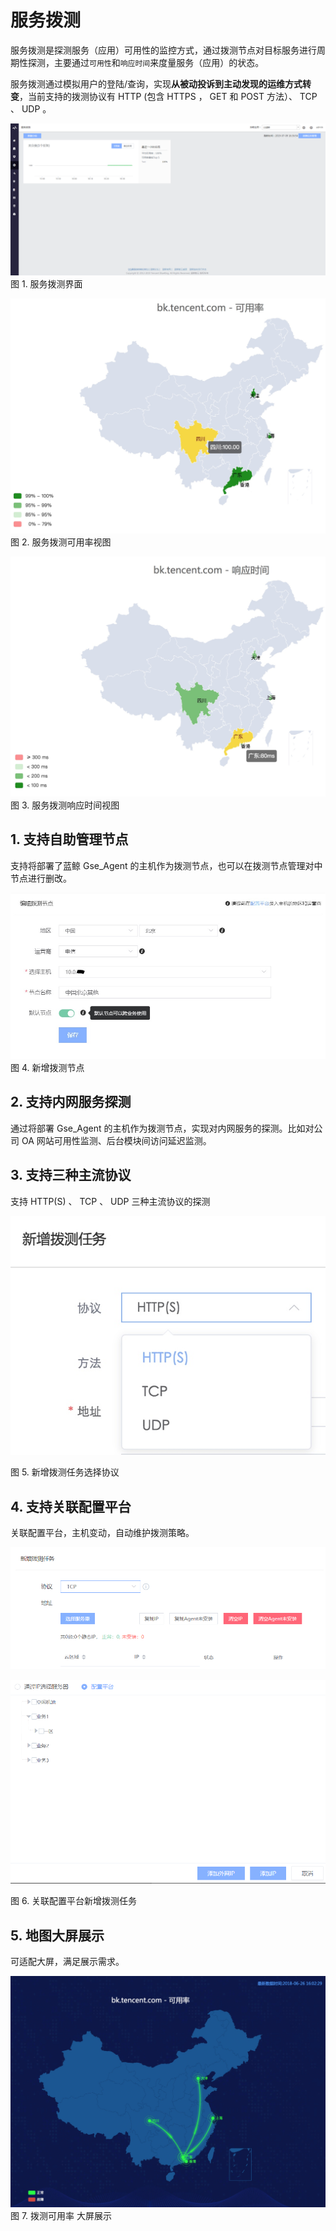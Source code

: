 # 服务拨测

服务拨测是探测服务（应用）可用性的监控方式，通过拨测节点对目标服务进行周期性探测，主要通过`可用性`和`响应时间`来度量服务（应用）的状态。

服务拨测通过模拟用户的登陆/查询，实现**从被动投诉到主动发现的运维方式转变**，当前支持的拨测协议有 HTTP (包含 HTTPS ， GET 和 POST 方法）、 TCP 、 UDP 。

![](../media/uptime_check_monitor_desc.png)
图 1. 服务拨测界面

![](../media/15300012217288.jpg)
图 2. 服务拨测可用率视图

![](../media/15300011945142.jpg)
图 3. 服务拨测响应时间视图

## 1. 支持自助管理节点

支持将部署了蓝鲸 Gse_Agent 的主机作为拨测节点，也可以在拨测节点管理对中节点进行删改。

![](../media/monitor001.jpg)
图 4. 新增拨测节点

## 2. 支持内网服务探测

通过将部署 Gse_Agent 的主机作为拨测节点，实现对内网服务的探测。比如对公司 OA 网站可用性监测、后台模块间访问延迟监测。

## 3. 支持三种主流协议

支持 HTTP(S) 、 TCP 、 UDP 三种主流协议的探测

![新增拨测任务选择协议](../media/15300081359480.jpg)

图 5. 新增拨测任务选择协议

## 4. 支持关联配置平台

关联配置平台，主机变动，自动维护拨测策略。

![](../media/monitor013.png)

![](../media/monitor014.png)

图 6. 关联配置平台新增拨测任务

## 5. 地图大屏展示

可适配大屏，满足展示需求。

![](../media/15300002084642.jpg)
图 7. 拨测可用率 大屏展示
